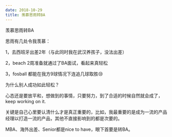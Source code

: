 ```yaml
---
date: 2018-10-29
title: 羡慕思雨转BA
---
```

羡慕思雨转BA

思雨有几处令我羡慕：

1，去西班牙出差2年（与此同时我在武汉养孩子，没法出差）

2，beach 2周准备就通过了BA面试，看起来真轻松

3，fosball 都能在我方9球情况下连追几球取胜😢

为什么别人成功如此轻松？

心态还是要放平和，想做到的事情，只要努力，到了合适的时候自然就会成了，keep working on it.

关键是自己心里要认清什么才是真正重要的，比如，我最重要的是成为一流的产品经理以打造一流的产品，其他不直接影响到的都是次要的。

MBA、海外出差、Senior都是nice to have，眼下首要是转BA。
